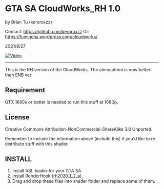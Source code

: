 GTA SA CloudWorks_RH 1.0
=================================

by Brian Tu (keroroxzz)

Contact: https://github.com/keroroxzz
Or: https://fumincha.wordpress.com/cloudworks/

2021/8/27

[![Video](https://img.youtube.com/vi/s_BZF3u4iJM/0.jpg)](https://www.youtube.com/watch?v=s_BZF3u4iJM)

---------------------------------

This is the RH version of the CloudWorks.
The atmosphere is now better than ENB ver.

Requirement
---------------------------------

GTX 1660s or better is needed to run this stuff at 1080p.

License
---------------------------------
Creative Commons Attribution-NonCommercial-ShareAlike 3.0 Unported.

Remember to include the information above (include this) if you'd like to re-distribute stuff with this shader.


INSTALL
---------------------------------

1. Install ASL loader for your GTA SA.
2. Install RenderHook (rh2020_1_2_a).
3. Drag and drop these files into shader folder and replace some of them.